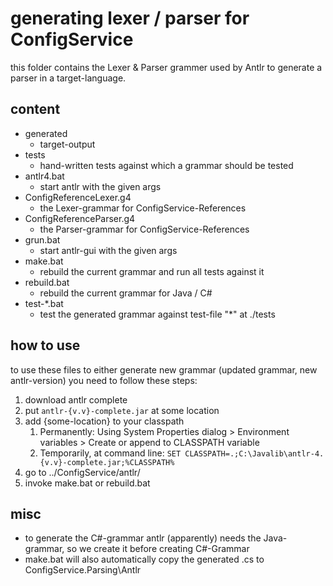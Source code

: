 # generating lexer / parser for ConfigService

this folder contains the Lexer & Parser grammer used by Antlr to generate a parser in a target-language.

## content

- generated
  - target-output
- tests
  - hand-written tests against which a grammar should be tested
- antlr4.bat
  - start antlr with the given args
- ConfigReferenceLexer.g4
  - the Lexer-grammar for ConfigService-References
- ConfigReferenceParser.g4
  - the Parser-grammar for ConfigService-References
- grun.bat
  - start antlr-gui with the given args
- make.bat
  - rebuild the current grammar and run all tests against it
- rebuild.bat
  - rebuild the current grammar for Java / C#
- test-*.bat
  - test the generated grammar against test-file "*" at ./tests

## how to use

to use these files to either generate new grammar (updated grammar, new antlr-version)
you need to follow these steps:
1. download antlr complete
2. put `antlr-{v.v}-complete.jar` at some location
3. add {some-location} to your classpath
   1. Permanently: Using System Properties dialog > Environment variables > Create or append to CLASSPATH variable
   2. Temporarily, at command line: `SET CLASSPATH=.;C:\Javalib\antlr-4.{v.v}-complete.jar;%CLASSPATH%`
4. go to ../ConfigService/antlr/
5. invoke make.bat or rebuild.bat

## misc

- to generate the C#-grammar antlr (apparently) needs the Java-grammar, so we create it before creating C#-Grammar
- make.bat will also automatically copy the generated .cs to ConfigService.Parsing\Antlr